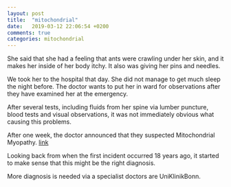 ```yaml
---
layout: post
title:  "mitochondrial"
date:   2019-03-12 22:06:54 +0200
comments: true
categories: mitochondrial
---
```


She said that she had a feeling that ants were crawling under her skin, and it makes her inside of her body itchy. It also was giving her pins and needles.

We took her to the hospital that day. She did not manage to get much sleep the night before. The doctor wants to put her in  ward for observations after they have examined her at the emergency.

After several tests, including fluids from her spine via lumber puncture, blood tests and visual observations, it was not immediately obvious what causing this problems.

After one week, the doctor announced that they suspected Mitochondrial Myopathy. [link][0]

Looking back from when the first incident occurred 18 years ago, it started to make sense that this might be the right diagnosis.

More diagnosis is needed via a specialist doctors are UniKlinikBonn.

[0]: https://en.wikipedia.org/wiki/Mitochondrial_myopathy
